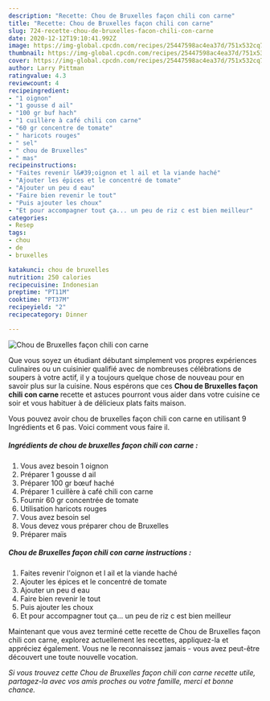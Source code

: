 ```yaml
---
description: "Recette: Chou de Bruxelles façon chili con carne"
title: "Recette: Chou de Bruxelles façon chili con carne"
slug: 724-recette-chou-de-bruxelles-facon-chili-con-carne
date: 2020-12-12T19:10:41.992Z
image: https://img-global.cpcdn.com/recipes/25447598ac4ea37d/751x532cq70/chou-de-bruxelles-facon-chili-con-carne-photo-principale-de-la-recette.jpg
thumbnail: https://img-global.cpcdn.com/recipes/25447598ac4ea37d/751x532cq70/chou-de-bruxelles-facon-chili-con-carne-photo-principale-de-la-recette.jpg
cover: https://img-global.cpcdn.com/recipes/25447598ac4ea37d/751x532cq70/chou-de-bruxelles-facon-chili-con-carne-photo-principale-de-la-recette.jpg
author: Larry Pittman
ratingvalue: 4.3
reviewcount: 4
recipeingredient:
- "1 oignon"
- "1 gousse d ail"
- "100 gr buf hach"
- "1 cuillère à café chili con carne"
- "60 gr concentre de tomate"
- " haricots rouges"
- " sel"
- " chou de Bruxelles"
- " mas"
recipeinstructions:
- "Faites revenir l&#39;oignon et l ail et la viande haché"
- "Ajouter les épices et le concentré de tomate"
- "Ajouter un peu d eau"
- "Faire bien revenir le tout"
- "Puis ajouter les choux"
- "Et pour accompagner tout ça... un peu de riz c est bien meilleur"
categories:
- Resep
tags:
- chou
- de
- bruxelles

katakunci: chou de bruxelles 
nutrition: 250 calories
recipecuisine: Indonesian
preptime: "PT11M"
cooktime: "PT37M"
recipeyield: "2"
recipecategory: Dinner

---
```



![Chou de Bruxelles façon chili con carne](https://img-global.cpcdn.com/recipes/25447598ac4ea37d/751x532cq70/chou-de-bruxelles-facon-chili-con-carne-photo-principale-de-la-recette.jpg)

Que vous soyez un étudiant débutant simplement vos propres expériences culinaires ou un cuisinier qualifié avec de nombreuses célébrations de soupers à votre actif, il y a toujours quelque chose de nouveau pour en savoir plus sur la cuisine. Nous espérons que ces <strong> Chou de Bruxelles façon chili con carne </strong> recette et astuces pourront vous aider dans votre cuisine ce soir et vous habituer à de délicieux plats faits maison.

<!--inarticleads1-->

Vous pouvez avoir chou de bruxelles façon chili con carne en utilisant 9 Ingrédients et 6 pas. Voici comment vous faire il.

##### Ingrédients de chou de bruxelles façon chili con carne :

1. Vous avez besoin 1 oignon
1. Préparer 1 gousse d ail
1. Préparer 100 gr bœuf haché
1. Préparer 1 cuillère à café chili con carne
1. Fournir 60 gr concentrée de tomate
1. Utilisation  haricots rouges
1. Vous avez besoin  sel
1. Vous devez vous préparer  chou de Bruxelles
1. Préparer  maïs




<!--inarticleads2-->

##### Chou de Bruxelles façon chili con carne instructions :

1. Faites revenir l&#39;oignon et l ail et la viande haché
1. Ajouter les épices et le concentré de tomate
1. Ajouter un peu d eau
1. Faire bien revenir le tout
1. Puis ajouter les choux
1. Et pour accompagner tout ça... un peu de riz c est bien meilleur




<!--inarticleads1-->

<p>
Maintenant que vous avez terminé cette recette de Chou de Bruxelles façon chili con carne, explorez actuellement les recettes, appliquez-la et appréciez également. Vous ne le reconnaissez jamais - vous avez peut-être découvert une toute nouvelle vocation.
</p>

<p>
<i>Si vous trouvez cette Chou de Bruxelles façon chili con carne recette utile, partagez-la avec vos amis proches ou votre famille, merci et bonne chance.</i>
</p>
